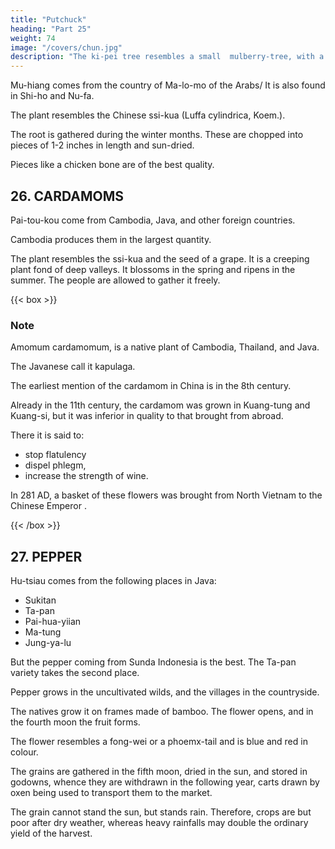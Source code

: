```yaml
---
title: "Putchuck"
heading: "Part 25"
weight: 74
image: "/covers/chun.jpg"
description: "The ki-pei tree resembles a small  mulberry-tree, with a hibiscus-like  furnishing a floss half an inch and more in length, very much like goose-down, and containing some dozens of seeds"
---
```




Mu-hiang comes from the country of Ma-lo-mo of the Arabs/ It is also found in Shi-ho and Nu-fa. 

The plant resembles the Chinese ssi-kua (Luffa cylindrica, Koem.). 

The root is gathered during the winter months. These are chopped into pieces of 1-2 inches in length and sun-dried.

Pieces like a chicken bone are of the best quality.

<!-- Note.
Ma-lo-mo is Merbat, SM-lio is Shehr, and Nu-fa is Ziifar, the modern Dhofar, all on the
ID Hadramaut coast of Arabia. See supra, p. 116. Our author also states (supra, p. 128) that mu-hiang
came from the Somali coast (Pi-p'a-lo); but the best quality of the drug came, he says (supra, p. 98)
from Nan-ni-hua-lo, which we think must be identified with Sindh, or a section of that region. Our
author is wrong in stating that this product was found in Hadramaut and on the Somali coast. It
is a native of Kashmere and was an important export from the ports of Sindh, when the author
15 of the Periplus wrote, and probably ages before his time, as it was well known to the Hebrews who
called it Icetgiofh (niV'Sp cassia), which, we presume, is derived from its Sanskrit name, IcusMlia, which
the original of the Greek xoffTo?, and the Latin eostus. In Malay it is called pueho, which may
be the origin of our putchuk, or our term may be derived ivomputchok, by which name this root is
known in Calcutta. Putchuck is the root oftheAucklandia eostus, Royle. Hamilton, New Account
is
20 of the East Indies
(1744),
Sindh). It is rather a
or,
Radix
dulcis.
I
I,
Weed
127, says:
«The Wood Ligna
than a Wood, and nothing of
never heard
it is
used in Physic, but
dulcis grows only in this country
it is
(i.
e.,
useful but the Root called Putchock,
it is
a good Ingredient in the Compos-
Perfumes. There are great Quantities exported for Surat, and from thence to China.»
The earliest mention we have found in Chinese works of this drug is in the Wei-shu, 102,i2^,
ition of
25 and the Sui-shu ,83,16'', where mention is made among the products of Po-ssi (Persia) ofts'ing-mu-
hiang
7^^ ^i lit., agreen-wood incense»). The name mu-Mang occurs, however, in a
Chinese Materia medica of the fifth century, Ming-i-pie-lu by T'au Hung-king, as a plant growing
in western Yun-nan, and which was also called mi-Mang
^•)- ^^^ already at that time
brought to China from abroad
ts'tng-mii-hiang
was
and
longer
used,
the Chinese product was no
(^
(^
30 by foreign ships, it being said that it came from Ta-ts"in. Bretschneider, Bot. Sinic, III, 111.
It would seem, therefore, that the name mu-hiang was at first applied by the Chinese to a native
product, probably because it was 'wood perfume'. In Chinese Buddhist books it -is called Jcii-so-t'o
Sanskrit ftwsTii/sa. Bretschneider, loc.cit.,112. See also Yule, Marco Polo, 11,387. -->


## 26. CARDAMOMS 

Pai-tou-kou come from Cambodia, Java, <!--  Chon-la, Sho-p'o --> and other foreign countries.

Cambodia produces them in the largest quantity. 

The plant resembles the ssi-kua and the seed of a grape. It is a creeping plant fond of deep valleys. It blossoms in the spring and ripens in the summer. The people are allowed to gather it freely.


{{< box >}}
### Note

Amomum cardamomum, is a native plant of Cambodia, Thailand, and Java. 

The Javanese call it kapulaga. <!--  name MpuJaga, appears to be
the only one in use in the Indian Archipelago. Crawfurd, Hist. Indian Archipelago, I, 514. -->


The earliest mention of the cardamom in China is in the <!-- pai-tm-h'oti or awMte t6u-h'6u» in CShinese works occurs in
5
the --> 8th century. 

<!-- Ch'on Ts'ang-ki (supra, p. 210, line 36) says that it was a product of
K."i6-ku-lo
possibly Kia Tan's Ko-ku-lo, east coast Malay Peninsula) and is there
(^
called to-Jcu
iW
(0, »^).
In another passage (supra, p. 210) the same author gives the native
nutmeg as Ja-M-Zo, which Bretscbneider points out is probably MJcula, the
Arabic name for cardamom. Yu-yang-tsa-tsu, 18,io reproduces this phrase from Ch'6nTs'ang-k'i. 10
It says= «Pai-t6u-h'6u comes from K'ie-ku-lo, where it is called to-Jcu. In shape it is like the
eight or nine feet long; they do
banana (tree). The leaves are like those of the tu-jo (;^
not wither in winter or summer. The flowers are light yellow. The seeds form clusters like grapes.
name
of the
^)
When
the seeds
appear they are light green, when ripe they turn white; they are gathered
first
15
in the seventh moon.a
but -->

Already in the 11th century, the cardamom was grown in Kuang-tung and Kuang-si, but it was inferior in quality to that brought from abroad. 

<!-- Bretscbneider, Bot. Sinic, III,
it
120—123.
Ling-wai-tai-ta,
while the herbaceous
ch6u
(
which
juice
S
is
>|>M
very
says that the joai-tdu-h'du comes from the foreigners of the South,
8,18'',
(^^)
or ts'au-tou-k'ou comes from the mountainous districts of
the present Nan-ning-fu in Kuang-si). «There
much
The people
prized
and dry them. They are very tasty
fang -ts'au-mu chuang, l,2^ It
is
is also
the flower of the tm-k'ou
of the South pick the flowers, steep
The
»
there said that
it
Yung- 20
flower of the tou-h'ou
is
them
in
plum
described in Nan- -->

There it is said to:
- stop flatulency
- dispel phlegm,
- increase the strength of wine. 

In 281 AD, a basket of these flowers was brought from North Vietnam to the Chinese Emperor <!-- Tongking -->.

<!-- He found
out by experimenting with
them
that they
really possessed the properties attributed to them. Tung-si-yang-k'au, 3,5^ mentions red
pai-tou-k'ou
among the products
(^r)
of Hia-kiang in Java. -->
{{< /box >}}



## 27. PEPPER

Hu-tsiau comes from the following places in Java:
- Sukitan
- Ta-pan
- Pai-hua-yiian
- Ma-tung
- Jung-ya-lu

But the pepper coming from Sunda Indonesia<!-- Sinto --> is the best. The Ta-pan variety takes the second place.

Pepper grows in the uncultivated wilds, and the villages in the countryside. 
<!-- the Chinese grape. -->


The natives grow it on frames made of bamboo. The flower opens, and in the fourth moon the fruit forms. 

The flower resembles a fong-wei or a phoemx-tail and is blue and red in colour. 

The grains are gathered in the fifth moon, dried in the sun, and stored in godowns, whence they are withdrawn in the following year, carts drawn by oxen being used to transport them to the market. 

The grain cannot stand the sun, but stands rain. Therefore, crops are but poor after dry weather, whereas heavy rainfalls may double the ordinary yield of the harvest.

<!-- (Note.
6
Some say
^
(^
Wu-li-pa
that most of the pepper comes from the country of
f^),
in Nan-p'i, and that the produce bought
foreign traders in Sho-p'o comes from Wu-li-pa)
by the
^
Notes.
The term tsiau was applied by the Chinese in the classical period to Zanthoxylon, of
10 which more than a dozen species are known in China. Bretschneidcr, Bot. Sinic, II,
1)
323. Hu-tsiau, our Piper nigrum, literally 'Western Asian tsiau'
appear, in the Hou-Han-shu,
on
occurs in the V\rei-shu,
it
brought
to
118,12'',
102,ia°'
is first mentioned, it would
where it figures as a product of T'ien-chu (India). Later
and the Sui-shu 83,i6*, as a product of Po-ssii (i. e., it was
(S. i^), iu
China by Persian traders from India); they also mention pi-po
Sanskrit
15 pippali, or along peppera.
Yu-yang-tsa-tsu,
India),
first
where
very
it is
ISjO** says:
called mo-li-chi
The
flexible.
aHu-tsiau comes from Mo-k'ie-to
(S^ ^§
(i.
"jy" Sanskrit maricha).
e.,
Magadha, or Central
The plant
is
a creeper, at
leaves are an inch and a half long, they grow on stems two by two, on
either side of the stem.
They open
at
dawn and
close
up
at night, rolling
up when
closed.
The
20 seeds are between the leaves; in shape they are like the tsiau (Chinese pepper). When they are
good they have a pungent taste. They are picked in the sixth moon (August-September). At the
present day people in China
use of
who
eat
meat cooked
Of the long pepper, the same work
25 called pi-po-U
^^
in foreign style ("jTO
^^
pjj '^l)
make
all
it.»
CBB
ppf P^)- On
j^
(18,io*)
says that
it
comes from Magadha, where
^j^), and that in the country of Fu-lin
it is
called a-li-ho-t'o
it
is
([JfJ"
*^^ localities here mentioned and the pepper trade, see more particularly,
supra, pp. 70, 78, 83, and on the great profits of the pepper trade in our author's time, supra,
enable the vine to bear first it must be
p. 78. Crawfurd, op. cit., I, 482 et seq. says that to
trained on some tree or pole. There are two crops which, in point of time, are, extremely irre-
80 gular, and in some situations run into each other in such a manner that the reaping is pursued
nearly throughout the year. The mutilated paragraph in our text is made clear by this remark.
Crawfurd,
Hist. Indian Archipelago, III, 358, says that
pepper
is
principally obtained
on the north-eastern coast of the Archipelago, at Patani, Tringanu and Kalentan; in the straits
on the island of Lingen, also at Achin, Tikao, Bencoolen, Padang and the country of the Lam-
35 pongs. That of Penang and the west coast of Sumatra is the best.
the form of a foot-note. It is due presumably
2) This paragraph is printed in the text in
Wu-li-pa—
in Cantonese Mo-li-pat,— -is not used by our
name
the
as
T'iau-ytian,
to the editor Li
author, for
whom
the Malabar country was Nan-p'i.
It is just possible that
the dependency of
Nan-p'i which appears in his work (supra, pp. 88, 90, n. 8) under the name of Ma-li-mo (in Amoy
40 dialect Ma-li-bwat) is Malabar. Even then he does not speak of pepper being a product of Nan-p'i,
presumably because nearly, if not all, the pepper trade of China in his days was with the Indian
Archipelago.
noteworthy that Ch6u K'u-fei is the first Chinese author to mention pepper as a
product of the Indian Archipelago; the Arab traders of the ninth and tenth centuries speak
45 only of the pepper of India. Ibn Khordadbeh knew that pepper was produced in Ceylon, but his
information went no farther; the one source of supply was, for him, Malabar. As showing the great
It
is
importance of the Chinese pepper trade in Marco Polo's time, that traveller tells us (II, 186), that
that the quantity of pepper
he ((heard it stated by one of the Great Kaan's officers of customs224
— ASA-FOETIDA.
CIIBEBS.
11,27-28
introduced daily for consumption into the city of Kinsay amounted to 43 loads, each load being
equal to 223 lbs.» And in another passage (II, 217) he says «And I assure you that for one
shipload of pepper that goes to Alexandria or elsewhere, destined for Christendom, there come a
hundred such, aye and more too, to this haven of Zaytun». Duarte Barbosa, op. cit, 206,
mentions also the great quantity of pepper used in China. See on the pepper trade in the Middle
Ages, Heyd, Hist, du Commerce, -->


